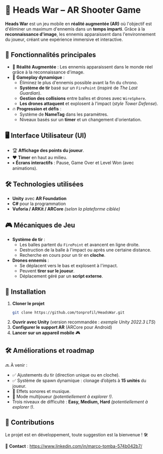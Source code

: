 # 🎯 Heads War – AR Shooter Game  

**Heads War** est un jeu mobile en **réalité augmentée (AR)** où l'objectif est d'éliminer un maximum d'ennemis dans un **temps imparti**. Grâce à la **reconnaissance d'image**, les ennemis apparaissent dans l'environnement du joueur, créant une expérience immersive et interactive.  

## 🚀 Fonctionnalités principales  
- 📱 **Réalité Augmentée** : Les ennemis apparaissent dans le monde réel grâce à la reconnaissance d'image.  
- 🎯 **Gameplay dynamique** :  
  - Éliminez le plus d'ennemis possible avant la fin du chrono.  
  - **Système de tir** basé sur un `FirePoint` (inspiré de *The Last Guardian*).  
  - **Gestion des collisions** entre balles et drones avec `WireSphere`.  
  - **Les drones attaquent** et explosent à l'impact (*style Tower Defense*).  
- 🔥 **Progression et défis** :  
  - Système de **NameTag** dans les paramètres.  
  - Niveaux basés sur un **timer** et un changement d'orientation.  

## 🖥 Interface Utilisateur (UI)  
- 🏆 **Affichage des points du joueur**.  
- ❤️ **Timer** en haut au milieu.  
- ⏸ **Écrans interactifs** : Pause, Game Over et Level Won (avec animations).  

## 🛠 Technologies utilisées  
- **Unity** avec **AR Foundation**  
- **C#** pour la programmation  
- **Vuforia / ARKit / ARCore** *(selon la plateforme ciblée)*  

## 🎮 Mécaniques de Jeu  
- **Système de tir** :  
  - Les balles partent du `FirePoint` et avancent en ligne droite.  
  - Destruction de la balle à l'impact ou après une certaine distance.  
  - Recherche en cours pour un tir en **cloche**.  
- **Drones ennemis** :  
  - Se déplacent vers le bas et explosent à l'impact.  
  - Peuvent **tirer sur le joueur**.  
  - Déplacement géré par un **script externe**.  

## 📌 Installation  
1. **Cloner le projet**  
   ```sh
   git clone https://github.com/tonprofil/HeadsWar.git
   ```
2. **Ouvrir avec Unity** (version recommandée : *exemple Unity 2022.3 LTS*)  
3. **Configurer le support AR** (ARCore pour Android)  
4. **Lancer sur un appareil mobile** 🎮  

## 🛠 Améliorations et roadmap  
🔜 À venir :  
- ✅ Ajustements du tir (direction unique ou en cloche).  
- ✅ Système de spawn dynamique : clonage d’objets à **15 unités** du joueur.  
- 🎵 Effets sonores et musique.  
- 📡 Mode multijoueur *(potentiellement à explorer !)*.
- Trois niveaux de difficulté : **Easy, Medium, Hard** *(potentiellement à explorer !)*.   

## 📣 Contributions  
Le projet est en développement, toute suggestion est la bienvenue ! 🛠  

📩 **Contact** : https://www.linkedin.com/in/marco-tomba-574b042b7/
